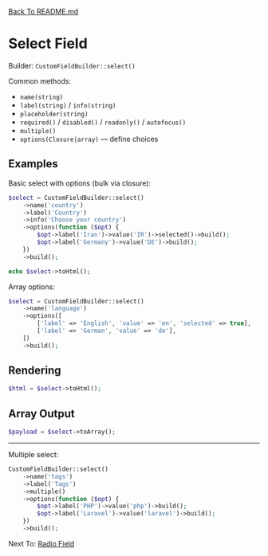 [Back To README.md](../../README.md)

# Select Field

Builder: `CustomFieldBuilder::select()`

Common methods:
- `name(string)`
- `label(string)` / `info(string)`
- `placeholder(string)`
- `required()` / `disabled()` / `readonly()` / `autofocus()`
- `multiple()`
- `options(Closure|array)` — define choices

## Examples

Basic select with options (bulk via closure):
```php
$select = CustomFieldBuilder::select()
    ->name('country')
    ->label('Country')
    ->info('Choose your country')
    ->options(function ($opt) {
        $opt->label('Iran')->value('IR')->selected()->build();
        $opt->label('Germany')->value('DE')->build();
    })
    ->build();

echo $select->toHtml();
```

Array options:
```php
$select = CustomFieldBuilder::select()
    ->name('language')
    ->options([
        ['label' => 'English', 'value' => 'en', 'selected' => true],
        ['label' => 'German', 'value' => 'de'],
    ])
    ->build();
```

## Rendering

```php
$html = $select->toHtml();
```

## Array Output

```php
$payload = $select->toArray();
```

---

Multiple select:
```php
CustomFieldBuilder::select()
    ->name('tags')
    ->label('Tags')
    ->multiple()
    ->options(function ($opt) {
        $opt->label('PHP')->value('php')->build();
        $opt->label('Laravel')->value('laravel')->build();
    })
    ->build();
```

Next To: [Radio Field](radio.md)
